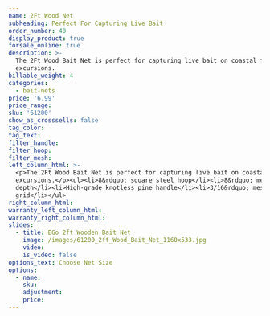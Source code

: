 ```yaml
---
name: 2Ft Wood Net
subheading: Perfect For Capturing Live Bait
order_number: 40
display_product: true
forsale_online: true
description: >-
  The 2Ft Wood Bait Net is perfect for capturing live bait on coastal fishing
  excursions.
billable_weight: 4
categories:
  - bait-nets
price: '6.99'
price_range:
sku: '61200'
show_as_crosssells: false
tag_color:
tag_text:
filter_handle:
filter_hoop:
filter_mesh:
left_column_html: >-
  <p>The 2Ft Wood Bait Net is perfect for capturing live bait on coastal fishing
  excursions.</p><ul><li>8&rdquo; square steel hoop</li><li>8&rdquo; mesh bag
  depth</li><li>High-grade knotless pine handle</li><li>3/16&rdquo; mesh
  grid</li></ul>
right_column_html:
warranty_left_column_html:
warranty_right_column_html:
slides:
  - title: EGo 2ft Wooden Bait Net
    image: /images/61200_2ft_Wood_Bait_Net_1160x533.jpg
    video:
    is_video: false
options_text: Choose Net Size
options:
  - name:
    sku:
    adjustment:
    price:
---
```

